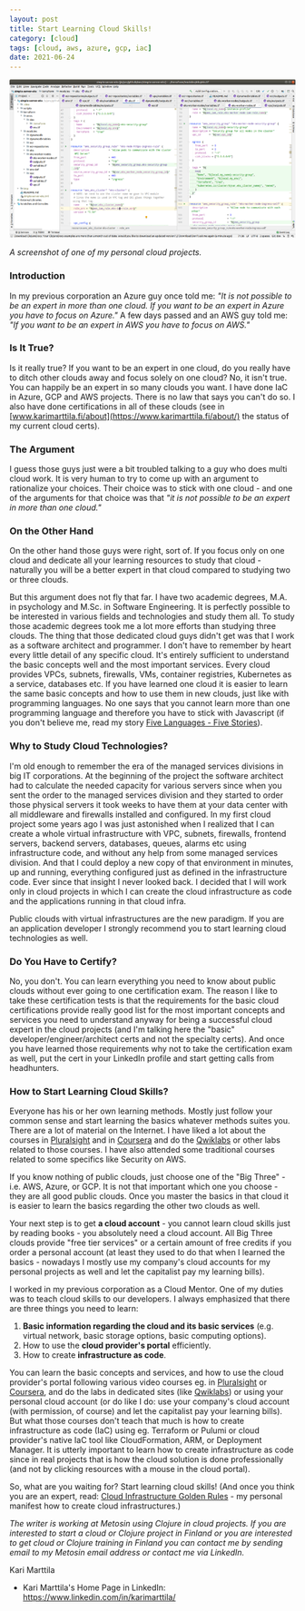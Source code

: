 ```yaml
---
layout: post
title: Start Learning Cloud Skills!
category: [cloud]
tags: [cloud, aws, azure, gcp, iac]
date: 2021-06-24
---
```


![A screenshot of one of my personal cloud projects](/img/2020-04-10-cloud-infrastructure-golden-rules_img_1.png)

*A screenshot of one of my personal cloud projects.*

### Introduction

In my previous corporation an Azure guy once told me: _"It is not possible to be an expert in more than one cloud. If you want to be an expert in Azure you have to focus on Azure."_ A few days passed and an AWS guy told me: _"If you want to be an expert in AWS you have to focus on AWS."_

### Is It True?

Is it really true? If you want to be an expert in one cloud, do you really have to ditch other clouds away and focus solely on one cloud? No, it isn't true. You can happily be an expert in so many clouds you want. I have done IaC in Azure, GCP and AWS projects. There is no law that says you can't do so. I also have done certifications in all of these clouds (see in [www.karimarttila.fi/about](https://www.karimarttila.fi/about/) the status of my current cloud certs).

### The Argument

I guess those guys just were a bit troubled talking to a guy who does multi cloud work. It is very human to try to come up with an argument to rationalize your choices. Their choice was to stick with one cloud - and one of the arguments for that choice was that _"it is not possible to be an expert in more than one cloud."_

### On the Other Hand

On the other hand those guys were right, sort of. If you focus only on one cloud and dedicate all your learning resources to study that cloud - naturally you will be a better expert in that cloud compared to studying two or three clouds.

But this argument does not fly that far. I have two academic degrees, M.A. in psychology and M.Sc. in Software Engineering. It is perfectly possible to be interested in various fields and technologies and study them all. To study those academic degrees took me a lot more efforts than studying three clouds. The thing that those dedicated cloud guys didn't get was that I work as a software architect and programmer. I don't have to remember by heart every little detail of any specific cloud. It's entirely sufficient to understand the basic concepts well and the most important services. Every cloud provides VPCs, subnets, firewalls, VMs, container registries, Kubernetes as a service, databases etc. If you have learned one cloud it is easier to learn the same basic concepts and how to use them in new clouds, just like with programming languages. No one says that you cannot learn more than one programming language and therefore you have to stick with Javascript (if you don't believe me, read my story [Five Languages - Five Stories](https://www.karimarttila.fi/languages/2018/11/19/five-languages-five-stories.html)).

### Why to Study Cloud Technologies?

I'm old enough to remember the era of the managed services divisions in big IT corporations. At the beginning of the project the software architect had to calculate the needed capacity for various servers since when you sent the order to the managed services division and they started to order those physical servers it took weeks to have them at your data center with all middleware and firewalls installed and configured. In my first cloud project some years ago I was just astonished when I realized that I can create a whole virtual infrastructure with VPC, subnets, firewalls, frontend servers, backend servers, databases, queues, alarms etc using infrastructure code, and without any help from some managed services division. And that I could deploy a new copy of that environment in minutes, up and running, everything configured just as defined in the infrastructure code. Ever since that insight I never looked back. I decided that I will work only in cloud projects in which I can create the cloud infrastructure as code and the applications running in that cloud infra.

Public clouds with virtual infrastructures are the new paradigm. If you are an application developer I strongly recommend you to start learning cloud technologies as well.

### Do You Have to Certify?

No, you don't. You can learn everything you need to know about public clouds without ever going to one certification exam. The reason I like to take these certification tests is that the requirements for the basic cloud certifications provide really good list for the most important concepts and services you need to understand anyway for being a successful cloud expert in the cloud projects (and I'm talking here the "basic" developer/engineer/architect certs and not the specialty certs). And once you have learned those requirements why not to take the certification exam as well, put the cert in your LinkedIn profile and start getting calls from headhunters.

### How to Start Learning Cloud Skills?

Everyone has his or her own learning methods. Mostly just follow your common sense and start learning the basics whatever methods suites you. There are a lot of material on the Internet. I have liked a lot about the courses in [Pluralsight](https://www.pluralsight.com/) and in [Coursera](https://www.coursera.org/) and do the [Qwiklabs](https://www.qwiklabs.com/) or other labs related to those courses. I have also attended some traditional courses related to some specifics like Security on AWS.

If you know nothing of public clouds, just choose one of the "Big Three" - i.e. AWS, Azure, or GCP. It is not that important which one you choose - they are all good public clouds. Once you master the basics in that cloud it is easier to learn the basics regarding the other two clouds as well.

Your next step is to get **a cloud account** - you cannot learn cloud skills just by reading books - you absolutely need a cloud account. All Big Three clouds provide "free tier services" or a certain amount of free credits if you order a personal account (at least they used to do that when I learned the basics - nowadays I mostly use my company's cloud accounts for my personal projects as well and let the capitalist pay my learning bills).

I worked in my previous corporation as a Cloud Mentor. One of my duties was to teach cloud skills to our developers. I always emphasized that there are three things you need to learn:

1. **Basic information regarding the cloud and its basic services** (e.g. virtual network, basic storage options, basic computing options).
2. How to use the **cloud provider's portal** efficiently.
3. How to create **infrastructure as code**.

You can learn the basic concepts and services, and how to use the cloud provider's portal following various video courses eg. in [Pluralsight](https://www.pluralsight.com/) or [Coursera](https://www.coursera.org/), and do the labs in dedicated sites (like [Qwiklabs](https://www.qwiklabs.com/)) or using your personal cloud account (or do like I do: use your company's cloud account (with permission, of course) and let the capitalist pay your learning bills). But what those courses don't teach that much is how to create infrastructure as code (IaC) using eg. Terraform or Pulumi or cloud provider's native IaC tool like CloudFormation, ARM, or Deployment Manager. It is utterly important to learn how to create infrastructure as code since in real projects that is how the cloud solution is done professionally (and not by clicking resources with a mouse in the cloud portal).

So, what are you waiting for? Start learning cloud skills! (And once you think you are an expert, read: [Cloud Infrastructure Golden Rules](https://www.karimarttila.fi/iac/2020/04/10/cloud-infrastructure-golden-rules.html) - my personal manifest how to create cloud infrastructures.)


*The writer is working at Metosin using Clojure in cloud projects. If you are interested to start a cloud or Clojure project in Finland or you are interested to get cloud or Clojure training in Finland you can contact me by sending email to my Metosin email address or contact me via LinkedIn.*

Kari Marttila

* Kari Marttila's Home Page in LinkedIn: <https://www.linkedin.com/in/karimarttila/>
